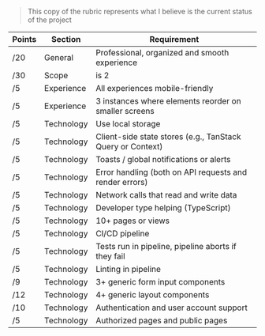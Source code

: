 > This copy of the rubric represents what I believe is the current status of the project

| Points | Section     | Requirement                                         |
|--------|-------------|-----------------------------------------------------|
| /20    | General     | Professional, organized and smooth experience       |
| /30    | Scope       | is 2                                                |
| /5     | Experience  | All experiences mobile-friendly                     |
| /5     | Experience  | 3 instances where elements reorder on smaller screens |
| /5     | Technology  | Use local storage                                   |
| /5     | Technology  | Client-side state stores (e.g., TanStack Query or Context) |
| /5     | Technology  | Toasts / global notifications or alerts             |
| /5     | Technology  | Error handling (both on API requests and render errors) |
| /5     | Technology  | Network calls that read and write data              |
| /5     | Technology  | Developer type helping (TypeScript)                 |
| /5     | Technology  | 10+ pages or views                                  |
| /5     | Technology  | CI/CD pipeline                                      |
| /5     | Technology  | Tests run in pipeline, pipeline aborts if they fail |
| /5     | Technology  | Linting in pipeline                                 |
| /9     | Technology  | 3+ generic form input components                    |
| /12    | Technology  | 4+ generic layout components                        |
| /10    | Technology  | Authentication and user account support             |
| /5     | Technology  | Authorized pages and public pages                   |
